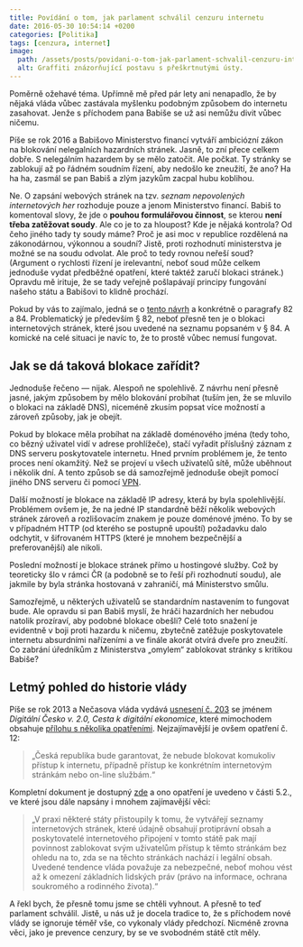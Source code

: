 ```yaml
---
title: Povídání o tom, jak parlament schválil cenzuru internetu
date: 2016-05-30 10:54:14 +0200
categories: [Politika]
tags: [cenzura, internet]
image:
  path: /assets/posts/povidani-o-tom-jak-parlament-schvalil-cenzuru-internetu/cover.webp
  alt: Graffiti znázorňující postavu s přeškrtnutými ústy.
---
```


Poměrně ožehavé téma. Upřímně mě před pár lety ani nenapadlo, že by nějaká vláda vůbec zastávala myšlenku podobným způsobem do internetu zasahovat. Jenže s příchodem pana Babiše se už asi nemůžu divit vůbec ničemu.

Píše se rok 2016 a Babišovo Ministerstvo financí vytváří ambiciózní zákon na blokování nelegalních hazardních stránek. Jasně, to zní přece celkem dobře. S nelegálním hazardem by se mělo zatočit. Ale počkat. Ty stránky se zablokují až po řádném soudním řízení, aby nedošlo ke zneužití, že ano? Ha ha ha, zasmál se pan Babiš a zlým jazykům zacpal hubu koblihou.

Ne. O zapsání webových stránek na tzv. *seznam nepovolených internetových her* rozhoduje pouze a jenom Ministerstvo financí. Babiš to komentoval slovy, že jde o **pouhou formulářovou činnost**, se kterou **není třeba zatěžovat soudy**. Ale co je to za hloupost? Kde je nějaká kontrola? Od čeho jiného tady ty soudy máme? Proč je asi moc v republice rozdělená na zákonodárnou, výkonnou a soudní? Jistě, proti rozhodnutí ministerstva je možné se na soudu odvolat. Ale proč to tedy rovnou neřeší soud? (Argument o rychlosti řízení je irelevantní, neboť soud může celkem jednoduše vydat předběžné opatření, které taktéž zaručí blokaci stránek.) Opravdu mě irituje, že se tady veřejně pošlapávají principy fungování našeho státu a Babišovi to klidně prochází.

Pokud by vás to zajímalo, jedná se o [tento návrh](https://odok.cz/portal/veklep/material/KORN9PQFJEEQ/) a konkrétně o paragrafy 82 a 84. Problematický je především § 82, neboť přesně ten je o blokaci internetových stránek, které jsou uvedené na seznamu popsaném v § 84. A komické na celé situaci je navíc to, že to prostě vůbec nemusí fungovat.

## Jak se dá taková blokace zařídit?

Jednoduše řečeno — nijak. Alespoň ne spolehlivě. Z návrhu není přesně jasné, jakým způsobem by mělo blokování probíhat (tuším jen, že se mluvilo o blokaci na základě DNS), niceméně zkusím popsat více možností a zároveň způsoby, jak je obejít.

Pokud by blokace měla probíhat na základě doménového jména (tedy toho, co bězný uživatel vidí v adrese prohlížeče), stačí vyřadit příslušný záznam z DNS serveru poskytovatele internetu. Hned prvním problémem je, že tento proces není okamžitý. Než se projeví u všech uživatelů sítě, může uběhnout i několik dní. A tento způsob se dá samozřejmě jednoduše obejít pomocí jiného DNS serveru či pomocí [VPN](https://cs.wikipedia.org/wiki/Virtu%C3%A1ln%C3%AD_priv%C3%A1tn%C3%AD_s%C3%AD%C5%A5).

Další možností je blokace na základě IP adresy, která by byla spolehlivější. Problémem ovšem je, že na jedné IP standardně běží několik webových stránek zároveň a rozlišovacím znakem je pouze doménové jméno. To by se v případném HTTP (od kterého se postupně upouští) požadavku dalo odchytit, v šifrovaném HTTPS (které je mnohem bezpečnější a preferovanější) ale nikoli.

Poslední možností je blokace stránek přímo u hostingové služby. Což by teoreticky šlo v rámci ČR (a podobně se to řeší při rozhodnutí soudu), ale jakmile by byla stránka hostovaná v zahraničí, má Ministerstvo smůlu.

Samozřejmě, u některých uživatelů se standardním nastavením to fungovat bude. Ale opravdu si pan Babiš myslí, že hráči hazardních her nebudou natolik prozíraví, aby podobné blokace obešli? Celé toto snažení je evidentně v boji proti hazardu k ničemu, zbytečně zatěžuje poskytovatele internetu absurdními nařízeními a ve finále akorát otvírá dveře pro zneužití. Co zabrání úředníkům z Ministerstva „omylem“ zablokovat stránky s kritikou Babiše?

## Letmý pohled do historie vlády

Píše se rok 2013 a Nečasova vláda vydává [usnesení č. 203](https://apps.odok.cz/attachment/-/down/KORN99VMJYNB) se jménem *Digitální Česko v. 2.0, Cesta k digitální ekonomice*, které mimochodem obsahuje [přílohu s několika opatřeními](https://apps.odok.cz/attachment/-/down/KORN99VMK2N2). Nejzajímavější je ovšem opatření č. 12:

> „Česká republika bude garantovat, že nebude blokovat komukoliv přístup k internetu, případně přístup ke konkrétním internetovým stránkám nebo on-line službám.“

Kompletní dokument je dostupný [zde](https://vlada.gov.cz/assets/media-centrum/aktualne/Digitalni-Cesko-v--2-0_120320.pdf) a ono opatření je uvedeno v části 5.2., ve které jsou dále napsány i mnohem zajímavější věci:

> „V praxi některé státy přistoupily k tomu, že vytvářejí seznamy internetových stránek, které údajně obsahují protiprávní obsah a poskytovatelé internetového připojení v tomto státě pak mají povinnost zablokovat svým uživatelům přístup k těmto stránkám bez ohledu na to, zda se na těchto stránkách nachází i legální obsah. Uvedené tendence vláda považuje za nebezpečné, neboť mohou vést až k omezení základních lidských práv (právo na informace, ochrana soukromého a rodinného života).“

A řekl bych, že přesně tomu jsme se chtěli vyhnout. A přesně to teď parlament schválil. Jistě, u nás už je docela tradice to, že s příchodem nové vlády se ignoruje téměř vše, co vykonaly vlády předchozí. Nicméně zrovna věci, jako je prevence cenzury, by se ve svobodném státě ctít měly.
